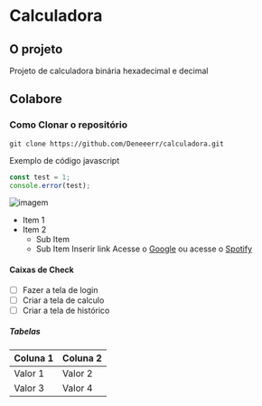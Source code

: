 # Calculadora

## O projeto
Projeto de calculadora binária hexadecimal e decimal

## Colabore

### Como Clonar o repositório
```
git clone https://github.com/Deneeerr/calculadora.git
```

Exemplo de código javascript
 ```js
 const test = 1;
 console.error(test);
```
![imagem](https://i.pinimg.com/564x/dd/fc/b9/ddfcb95b9e9c946afe50c796c49fc3a6.jpg)

- Item 1
- Item 2
    - Sub Item
    - Sub Item
Inserir link 
Acesse o [Google](https://www.google.com)
ou acesse o [Spotify](https://www.spotify.com)
#### Caixas de Check
- [ ] Fazer a tela de login
- [ ] Criar a tela de calculo
- [ ] Criar a tela de histórico

##### Tabelas
| Coluna 1 | Coluna 2|
|----------|---------|
| Valor 1  | Valor 2 |
| Valor 3  | Valor 4 |